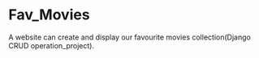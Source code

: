 # Fav_Movies
A website can create and display our favourite movies collection(Django CRUD operation_project).
